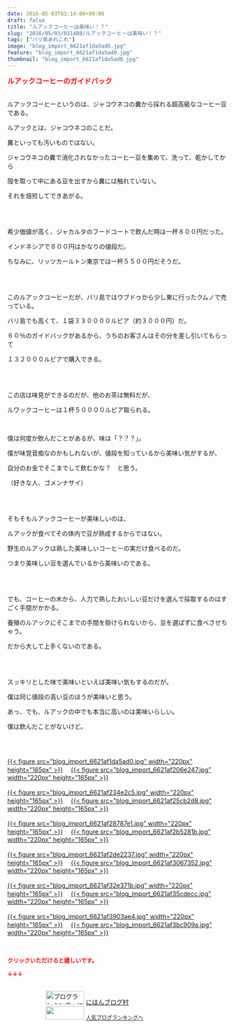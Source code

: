 ```yaml
---
date: 2016-05-03T03:14:08+09:00
draft: false
title: "ルアックコーヒーは美味い！？"
slug: "2016/05/03/031408/ルアックコーヒーは美味い！？"
tags: ["バリ島あれこれ"]
image: "blog_import_6621af1da5ad0.jpg"
feature: "blog_import_6621af1da5ad0.jpg"
thumbnail: "blog_import_6621af1da5ad0.jpg"
---
```

<p><font color="#ff0000" size="3"><strong>ルアックコーヒーのガイドバック</strong></font></p><p><br/>ルアックコーヒーというのは、ジャコウネコの糞から採れる超高級なコーヒー豆である。<br/></p><p>ルアックとは、ジャコウネコのことだ。<br/></p><p>糞といっても汚いものではない。<br/></p><p>ジャコウネコの糞で消化されなかったコーヒー豆を集めて、洗って、乾かしてから<br/></p><p>殻を取って中にある豆を出すから糞には触れていない。<br/></p><p>それを焙煎してできあがる。</p><br/><br/><p>希少価値が高く、ジャカルタのフードコートで飲んだ時は一杯８００円だった。<br/></p><p>インドネシアで８００円はかなりの値段だ。<br/></p><p>ちなみに、リッツカールトン東京では一杯５５００円だそうだ。</p><br/><br/><p>このルアックコーヒーだが、バリ島ではウブドゥから少し東に行ったクムノで売っている。<br/></p><p>バリ島でも高くて、１袋３３００００ルピア（約３０００円）だ。<br/></p><p>６０％のガイドバックがあるから、うちのお客さんはその分を差し引いてもらって<br/></p><p>１３２０００ルピアで購入できる。</p><br/><br/><p>この店は味見ができるのだが、他のお茶は無料だが、<br/></p><p>ルワックコーヒーは１杯５００００ルピア取られる。</p><br/><p>僕は何度か飲んだことがあるが、味は「？？？」。<br/></p><p>僕が味覚音痴なのかもしれないが、値段を知っているから美味い気がするが、<br/></p><p>自分のお金でそこまでして飲むかな？　と思う。<br/></p><p>（好きな人、ゴメンナサイ）</p><br/><br/><p>そもそもルアックコーヒーが美味しいのは、<br/></p><p>ルアックが食べてその体内で豆が熟成するからではない。<br/></p><p>野生のルアックは熟した美味しいコーヒーの実だけ食べるのだ。<br/></p><p>つまり美味しい豆を選んでいるから美味いのである。</p><br/><br/><p>でも、コーヒーの木から、人力で熟したおいしい豆だけを選んで採取するのはすごく手間がかかる。<br/></p><p>養殖のルアックにそこまでの手間を掛けられないから、豆を選ばずに食べさせちゃう。<br/></p><p>だから大して上手くないのである。</p><br/><br/><p>スッキリとした味で美味いといえば美味い気もするのだが。<br/></p><p>僕は同じ値段の高い豆のほうが美味いと思う。<br/></p><p>あっ、でも、ルアックの中でも本当に高いのは美味いらしい。<br/></p><p>僕は飲んだことがないけど。</p><br/><p><br/><a href="blog_import_6621af1f3aeda.jpg">{{< figure src="blog_import_6621af1da5ad0.jpg" width="220px" height="165px" >}}</a> 　<a href="blog_import_6621af21a8ce0.jpg">{{< figure src="blog_import_6621af206e247.jpg" width="220px" height="165px" >}}</a> <br/><br/><a href="blog_import_6621af249788f.jpg">{{< figure src="blog_import_6621af234e2c5.jpg" width="220px" height="165px" >}}</a> 　<a href="blog_import_6621af2713776.jpg">{{< figure src="blog_import_6621af25cb2d8.jpg" width="220px" height="165px" >}}</a> <br/><br/><a href="blog_import_6621af29bd8a1.jpg">{{< figure src="blog_import_6621af28787e1.jpg" width="220px" height="165px" >}}</a> 　<a href="blog_import_6621af2cb011d.jpg">{{< figure src="blog_import_6621af2b5281b.jpg" width="220px" height="165px" >}}</a> <br/><br/><a href="blog_import_6621af2f2310f.jpg">{{< figure src="blog_import_6621af2de2237.jpg" width="220px" height="165px" >}}</a> 　<a href="blog_import_6621af31a6d9c.jpg">{{< figure src="blog_import_6621af3067352.jpg" width="220px" height="165px" >}}</a> <br/><br/><a href="blog_import_6621af3432d13.jpg">{{< figure src="blog_import_6621af32e371b.jpg" width="220px" height="165px" >}}</a> 　<a href="blog_import_6621af371907d.jpg">{{< figure src="blog_import_6621af35cdecc.jpg" width="220px" height="165px" >}}</a> <br/><br/><a href="blog_import_6621af3a6e503.jpg">{{< figure src="blog_import_6621af3903ae4.jpg" width="220px" height="165px" >}}</a> 　<a href="blog_import_6621af3d43929.jpg">{{< figure src="blog_import_6621af3bc909a.jpg" width="220px" height="165px" >}}</a> <br/></p><br/><p><font color="#ff0000" size="2"><strong>クリックいただけると嬉しいです。<br/></strong></font></p><p><font color="#ff0000" size="2"><strong>↓↓↓</strong></font></p><p><br/><a href="ranking.html" target="_blank"><img border="0" alt="ブログランキング・にほんブログ村へ" src="data:image/svg+xml;charset=utf-8,%3Csvg%20xmlns%3D%22http%3A%2F%2Fwww.w3.org%2F2000%2Fsvg%22%20title%3D%22Placeholder%20for%20Images%22%20role%3D%22presentation%22%20viewBox%3D%220%200%2088%2031%22%20%2F%3E" width="88" height="31" data-src="https://img-proxy.blog-video.jp/images?url=http%3A%2F%2Fwww.blogmura.com%2Fimg%2Fwww88_31.gif" style="aspect-ratio: auto 88 / 31;"/><noscript><img border="0" alt="ブログランキング・にほんブログ村へ" src="https://img-proxy.blog-video.jp/images?url=http%3A%2F%2Fwww.blogmura.com%2Fimg%2Fwww88_31.gif" width="88" height="31"></noscript></a> <a href="ranking.html" target="_blank">にほんブログ村</a> <br/><a title="人気ブログランキングへ" href="link.php?1804582"><img border="0" src="data:image/svg+xml;charset=utf-8,%3Csvg%20xmlns%3D%22http%3A%2F%2Fwww.w3.org%2F2000%2Fsvg%22%20title%3D%22Placeholder%20for%20Images%22%20role%3D%22presentation%22%20viewBox%3D%220%200%2088%2031%22%20%2F%3E" width="88" height="31" data-src="https://blog.with2.net/img/banner/banner_22.gif" style="aspect-ratio: auto 88 / 31;"/><noscript><img border="0" src="https://blog.with2.net/img/banner/banner_22.gif" width="88" height="31"></noscript></a> <a style="FONT-SIZE: 12px" href="link.php?1804582">人気ブログランキングへ</a> </p>

